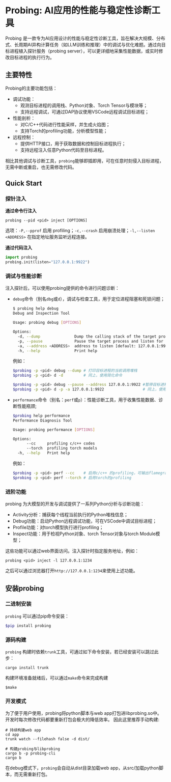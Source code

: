 # Probing: AI应用的性能与稳定性诊断工具

Probing 是一款专为AI应用设计的性能与稳定性诊断工具，旨在解决大规模、分布式、长周期AI异构计算任务（如LLM训练和推理）中的调试与优化难题。通过向目标进程植入探针服务（probing server），可以更详细地采集性能数据，或实时修改目标进程的执行行为。

## 主要特性

Probing的主要功能包括：

- 调试功能：
  - 观测目标进程的调用栈、Python对象、Torch Tensor与模块等；
  - 支持远程调试，可通过DAP协议使用VSCode远程调试目标进程；
- 性能剖析：
  - 对C/C++代码进行性能采样，并生成火焰图；
  - 支持Torch的profiling功能，分析模型性能；
- 远程控制：
  - 提供HTTP接口，用于获取数据和控制目标进程执行；
  - 支持远程注入任意Python代码至目标进程。

相比其他调试与诊断工具，`probing`能够即插即用，可在任意时刻侵入目标进程，无需中断或重启，也无需修改代码。

## Quick Start

### 探针注入

**通过命令行注入**

```shell
probing --pid <pid> inject [OPTIONS]
```

选项：`-P,--pprof` 启用 profiling；`-c,--crash` 启用崩溃处理；`-l,--listen <ADDRESS>` 在指定地址服务监听远程连接。

**通过代码注入**

```python
import probing
probing.init(listen="127.0.0.1:9922")
```

### 调试与性能诊断

注入探针后，可以使用probing提供的命令进行问题诊断：

- `debug`命令（别名`dbg`或`d`），调试与检查工具，用于定位进程阻塞和死锁问题；

    ```sh
    $ probing help debug
    Debug and Inspection Tool

    Usage: probing debug [OPTIONS]

    Options:
      -d, --dump               Dump the calling stack of the target process
      -p, --pause              Pause the target process and listen for remote connection
      -a, --address <ADDRESS>  address to listen [default: 127.0.0.1:9922]
      -h, --help               Print help
    ```

    例如：

    ```sh
    $probing -p <pid> debug --dump # 打印目标进程的当前调用堆栈
    $probing -p <pid> d -d         # 同上，使用简化命令

    $probing -p <pid> debug --pause --address 127.0.0.1:9922 #暂停目标进程，并等待远程连接
    $probing -p <pid> d -p -a 127.0.0.1:9922                 # 同上，使用简化命令
    ```

- `performance`命令（别名：`perf`或`p`）：性能诊断工具，用于收集性能数据、诊断性能瓶颈;

    ```sh
    $probing help performance
    Performance Diagnosis Tool

    Usage: probing performance [OPTIONS]

    Options:
          --cc     profiling c/c++ codes
          --torch  profiling torch models
      -h, --help   Print help
    ```

    例如：

    ```sh
    $probing -p <pid> perf --cc    # 启用c/c++ 的profiling，可输出flamegraph
    $probing -p <pid> perf --torch # 启用torch的profiling
    ```

### 进阶功能

probing 为大模型的开发与调试提供了一系列Python分析与诊断功能：

- Activity分析：捕获每个线程当前执行的Python堆栈信息；
- Debug功能：启动Python远程调试功能，可在VSCode中调试目标进程；
- Profile功能：对torch模型执行进行profiling；
- Inspect功能：用于检视Python对象、torch Tensor对象与torch Module模型；

这些功能可以通过web界面访问。注入探针时指定服务地址，例如：

```shell
probing <pid> inject -l 127.0.0.1:1234
```

之后可以通过浏览器打开`http://127.0.0.1:1234`来使用上述功能。

## 安装probing

### 二进制安装

`probing` 可以通过pip命令安装：

```sh
$pip install probing
```

### 源码构建

`probing` 构建时依赖`trunk`工具，可通过如下命令安装，若已经安装可以跳过此步：
```shell
cargo install trunk
```
构建环境准备就绪后，可以通过`make`命令来完成构建
```shell
$make
```

### 开发模式

为了便于用户使用，probing将python脚本与web app打包进libprobing.so中。开发时每次修改代码都要重新打包会极大的降低效率。
因此这里推荐手动构建:

```shell
# 持续构建web app
cd app
trunk watch --filehash false -d dist/

# 构建probing与libprobing
cargo b -p probing-cli
cargo b
```

在debug模式下，`probing`会自动从dist目录加载web app，从src/加载python脚本，而无需重新打包。

